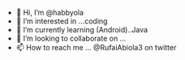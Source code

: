 - 👋 Hi, I’m @habbyola
- 👀 I’m interested in ...coding
- 🌱 I’m currently learning (Android)..Java
- 💞️ I’m looking to collaborate on ...
- 📫 How to reach me ... @RufaiAbiola3 on twitter
<!---
habbyola/habbyola is a ✨ special ✨ repository because its `README.md` (this file) appears on your GitHub profile.
You can click the Preview link to take a look at your changes.
--->
